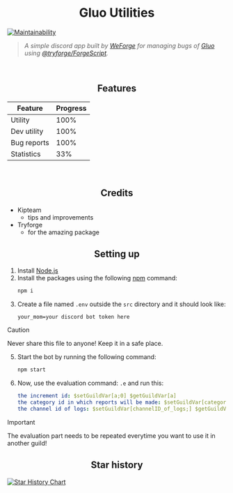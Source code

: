<h1 align="center">Gluo Utilities</h1>

[![Maintainability](https://api.codeclimate.com/v1/badges/063fbb34d165f3be5847/maintainability)](https://codeclimate.com/github/WeForge/Gluo-Utilities/maintainability)
> *A simple discord app built by [WeForge](https://github.com/WeForge) for managing bugs of [Gluo](https://gluo.xyz) using [@tryforge/ForgeScript](https://github.com/tryforge/ForgeScript).*
<br>
<h2 align="center">Features</h2>

Feature|Progress
-|-
Utility|100%
Dev utility|100%
Bug reports|100%
Statistics|33%
<br>
<h2 align="center">Credits</h2>

- Kipteam
  - tips and improvements
- Tryforge
  - for the amazing package
<h2 align="center">Setting up</h2>

1. Install [Node.js](https://nodejs.org/en/download)
2. Install the packages using the following [npm](https://npmjs.com) command:
    ```bash
    npm i
    ```
3. Create a file named `.env` outside the `src` directory and it should look like:
    ```dosini
    your_mom=your discord bot token here
    ```
>[!CAUTION]
> Never share this file to anyone! Keep it in a safe place.
5. Start the bot by running the following command:
    ```bash
    npm start
    ```
6. Now, use the evaluation command: `.e` and run this:
    ```yaml
    the increment id: $setGuildVar[a;0] $getGuildVar[a]
    the category id in which reports will be made: $setGuildVar[categoryID_in_which_reports_will_be_made;enter it here] $getGuildVar[categoryID_in_which_reports_will_be_made]
    the channel id of logs: $setGuildVar[channelID_of_logs;] $getGuildVar[channelID_of_logs]
    ```
>[!IMPORTANT]
> The evaluation part needs to be repeated everytime you want to use it in another guild!
<h2 align="center">Star history</h2>
<a href="https://star-history.com/#WeForge/GluoManagementBot&Timeline">
  <picture>
    <source media="(prefers-color-scheme: dark)" srcset="https://api.star-history.com/svg?repos=WeForge/GluoManagementBot&type=Timeline&theme=dark" />
    <source media="(prefers-color-scheme: light)" srcset="https://api.star-history.com/svg?repos=WeForge/GluoManagementBot&type=Timeline" />
    <img alt="Star History Chart" src="https://api.star-history.com/svg?repos=WeForge/GluoManagementBot&type=Timeline" />
  </picture>
</a>
